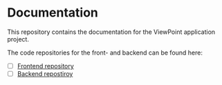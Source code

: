 # Documentation
This repository contains the documentation for the ViewPoint application project.

The code repositories for the front- and backend can be found here:
- [ ] [Frontend repository](https://github.com/MaatwerkS3-4/Frontend)
- [ ] [Backend repostiroy](https://github.com/MaatwerkS3-4/Backend)

